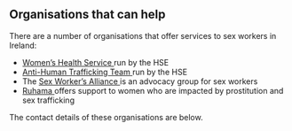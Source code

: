 ##  Organisations that can help

There are a number of organisations that offer services to sex workers in
Ireland:

  * [ Women’s Health Service ](https://www.hse.ie/eng/services/list/5/sexhealth/whp/) run by the HSE 
  * [ Anti-Human Trafficking Team ](https://www.hse.ie/eng/services/list/5/sexhealth/whp/) run by the HSE 
  * The [ Sex Worker’s Alliance ](https://sexworkersallianceireland.org/) is an advocacy group for sex workers 
  * [ Ruhama ](https://www.ruhama.ie/) offers support to women who are impacted by prostitution and sex trafficking 

The contact details of these organisations are below.
